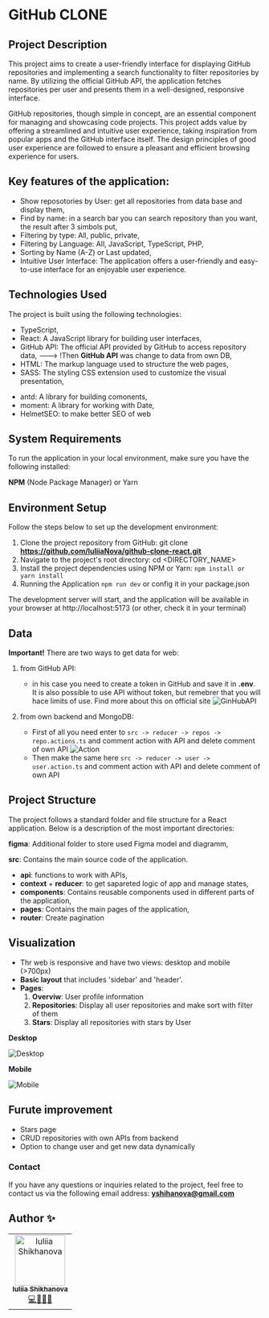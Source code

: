 # GitHub CLONE

## Project Description
This project aims to create a user-friendly interface for displaying GitHub repositories and implementing a search functionality to filter repositories by name. By utilizing the official GitHub API, the application fetches repositories per user and presents them in a well-designed, responsive interface.

GitHub repositories, though simple in concept, are an essential component for managing and showcasing code projects. This project adds value by offering a streamlined and intuitive user experience, taking inspiration from popular apps and the GitHub interface itself. The design principles of good user experience are followed to ensure a pleasant and efficient browsing experience for users.

## Key features of the application:

- Show reposotories by User: get all repositories from data base and display them,
- Find by name: in a search bar you can search repository than you want, the result after 3 simbols put,
- Filtering by type: All, public, private,
- Filtering by Language: All, JavaScript, TypeScript, PHP,
- Sorting by Name (A-Z) or Last updated,
- Intuitive User Interface: The application offers a user-friendly and easy-to-use interface for an enjoyable user experience.

## Technologies Used

The project is built using the following technologies:

- TypeScript,
- React: A JavaScript library for building user interfaces,
- GitHub API: The official API provided by GitHub to access repository data,
---> !Then **GitHub API** was change to data from own DB,
- HTML: The markup language used to structure the web pages,
- SASS: The styling CSS extension used to customize the visual presentation,

+ antd: A library for building comonents,
+ moment: A library for working with Date,
+ HelmetSEO: to make better SEO of web


## System Requirements
To run the application in your local environment, make sure you have the following installed:

**NPM** (Node Package Manager) or Yarn

## Environment Setup
Follow the steps below to set up the development environment:

1. Clone the project repository from GitHub: git clone **https://github.com/IuliiaNova/github-clone-react.git**
2. Navigate to the project's root directory: cd <DIRECTORY_NAME>
3. Install the project dependencies using NPM or Yarn: ``npm install or yarn install``
4. Running the Application ``npm run dev`` or config it in your package.json

The development server will start, and the application will be available in your browser at http://localhost:5173 (or other, check it in your terminal)

## Data

**Important!** There are two ways to get data for web: 

1. from GitHub API:
   - in his case you need to create a token in GitHub and save it in **.env**. It is also possible to use API without token, but remebrer that you will hace limits of use. Find more about this on official site ![GinHubAPI](https://docs.github.com/es/authentication/keeping-your-account-and-data-secure/managing-your-personal-access-tokens)

2. from own backend and MongoDB:
   - First of all you need enter to ``src -> reducer -> repos -> repo.actions.ts`` and comment action with API and delete comment of own API
   ![Action](./src/assets/action.png)
   - Then make the same here ``src -> reducer -> user -> user.action.ts`` and comment action with API and delete comment of own API

## Project Structure
The project follows a standard folder and file structure for a React application. Below is a description of the most important directories:

**figma**: Additional folder to store used Figma model and diagramm,

**src**: Contains the main source code of the application.
- **api**: functions to work with APIs,
- **context** + **reducer**: to get sapareted logic of app and manage states,
- **components**: Contains reusable components used in different parts of the application,
- **pages**: Contains the main pages of the application,
- **router**: Create pagination


## Visualization 

- Thr web is responsive and have two views: desktop and mobile (>700px)
- **Basic layout** that includes 'sidebar' and 'header'. 
- **Pages**: 
    1. **Overviw**: User profile information
    2. **Repositories**: Display all user repositories and make sort with filter of them
    3. **Stars**: Display all repositories with stars by User

**Desktop**

![Desktop](./src/assets/repoP.png)

**Mobile**

![Mobile](./src/assets/mob_github.png)

## Furute improvement

- Stars page 
- CRUD repositories with own APIs from backend
- Option to change user and get new data dynamically 

### Contact
If you have any questions or inquiries related to the project, feel free to contact us via the following email address: **yshihanova@gmail.com**

## Author ✨
<table>
  <td align="center">
    <a href="https://github.com/IuliiaNova">
      <img src="https://avatars.githubusercontent.com/u/115942758" width="100px" alt="Iuliia Shikhanova"/>
      <br />
      <sub>
      <b>Iuliia Shikhanova</b>
      </sub>
    </a>
    <br />
    <a href="#code-luliianova" title="code-tools-maintenance-design">💻🔧🚧🎨</a>
  </td>
  </tr>
  </table>

